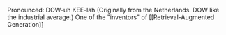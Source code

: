 Pronounced: DOW-uh KEE-lah (Originally from the Netherlands. DOW like the industrial average.)
One of the "inventors" of [[Retrieval-Augmented Generation]]

